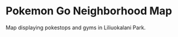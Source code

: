Pokemon Go Neighborhood Map
===========================

Map displaying pokestops and gyms in Liliuokalani Park.
